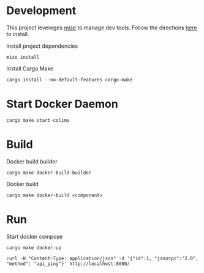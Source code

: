 # Development
This project levereges [mise](https://mise.jdx.dev/) to manage dev tools. Follow the directions [here](https://mise.jdx.dev/getting-started.html#quickstart) to install.

Install project dependencies
```
mise install
```

Install Cargo Make
```
cargo install --no-default-features cargo-make
```

# Start Docker Daemon
```
cargo make start-colima
```

# Build

Docker build builder
```
cargo make docker-build-builder 
```

Docker build 
```
cargo make docker-build <component>
```

# Run

Start docker compose

```
cargo make docker-up
```

```
curl -H "Content-Type: application/json" -d '{"id":1, "jsonrpc":"2.0", "method": "api_ping"}' http://localhost:8080/
```